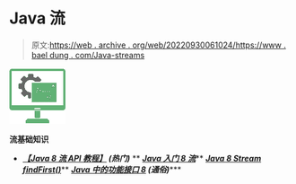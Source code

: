 # Java 流

> 原文:[https://web . archive . org/web/20220930061024/https://www . bael dung . com/Java-streams](https://web.archive.org/web/20220930061024/https://www.baeldung.com/java-streams)

![icon_streambasics](img/e8d22315c8ac0d7ae1fdaec639b8aa39.png "icon_streambasics")

**流基础知识**

*   ***[【Java 8 流 API 教程】](/web/20220813061702/https://www.baeldung.com/java-8-streams) **(热门)*****
**   ***[Java 入门 8 流](/web/20220813061702/https://www.baeldung.com/java-8-streams-introduction)*****   ***[Java 8 Stream findFirst()](/web/20220813061702/https://www.baeldung.com/java-stream-findfirst-vs-findany)*****   ***[Java 中的功能接口 8](/web/20220813061702/https://www.baeldung.com/java-8-functional-interfaces) **(通俗)********